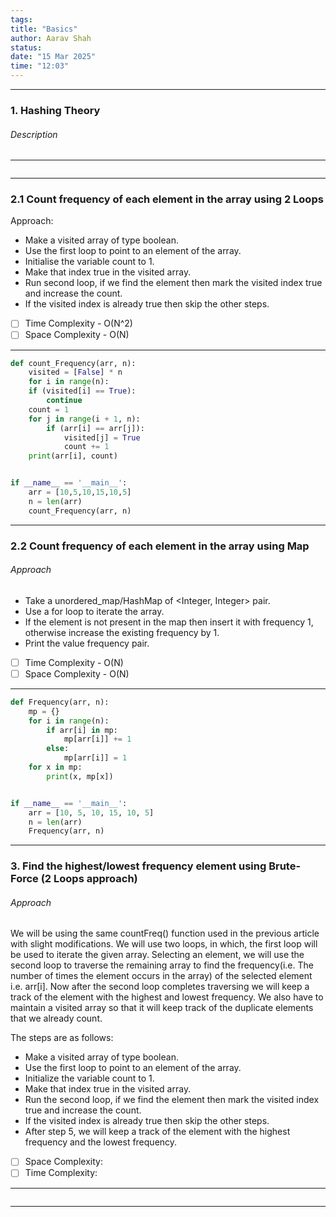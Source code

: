 ```yaml
---
tags: 
title: "Basics"
author: Aarav Shah
status: 
date: "15 Mar 2025"
time: "12:03"
---
```

-----
### 1. Hashing Theory
###### Description

---
```Python

```
---
### 2.1 Count frequency of each element in the array using 2 Loops 
Approach:
- Make a visited array of type boolean.
- Use the first loop to point to an element of the array.
- Initialise the variable count to 1.
- Make that index true in the visited array.
- Run second loop, if we find the element then mark the visited index true and increase the count.
- If the visited index is already true then skip the other steps.

- [ ] Time Complexity - O(N^2)
- [ ] Space Complexity - O(N)

---
```Python
def count_Frequency(arr, n):
	visited = [False] * n
	for i in range(n):
	if (visited[i] == True):
		continue
	count = 1
	for j in range(i + 1, n):
		if (arr[i] == arr[j]):
			visited[j] = True
			count += 1
	print(arr[i], count)


if __name__ == '__main__':
	arr = [10,5,10,15,10,5]
	n = len(arr)
	count_Frequency(arr, n)
```
---
### 2.2 Count frequency of each element in the array using Map
###### Approach
- Take a unordered_map/HashMap of <Integer, Integer> pair.
- Use a for loop to iterate the array.
- If the element is not present in the map then insert it with frequency 1, otherwise increase the existing frequency by 1.
- Print the value frequency pair.

- [ ] Time Complexity - O(N)
- [ ] Space Complexity - O(N)
---
```Python
def Frequency(arr, n):
    mp = {}
    for i in range(n):
        if arr[i] in mp:
            mp[arr[i]] += 1
        else:
            mp[arr[i]] = 1
    for x in mp:
        print(x, mp[x])


if __name__ == '__main__':
    arr = [10, 5, 10, 15, 10, 5]
    n = len(arr)
    Frequency(arr, n)
```
---

### 3. Find the highest/lowest frequency element using Brute-Force (2 Loops approach)
###### Approach
We will be using the same countFreq() function used in the previous article with slight modifications. We will use two loops, in which, the first loop will be used to iterate the given array. Selecting an element, we will use the second loop to traverse the remaining array to find the frequency(i.e. The number of times the element occurs in the array) of the selected element i.e. arr[i]. Now after the second loop completes traversing we will keep a track of the element with the highest and lowest frequency. We also have to maintain a visited array so that it will keep track of the duplicate elements that we already count.

The steps are as follows:
- Make a visited array of type boolean.
- Use the first loop to point to an element of the array.
- Initialize the variable count to 1.
- Make that index true in the visited array.
- Run the second loop, if we find the element then mark the visited index true and increase the count.
- If the visited index is already true then skip the other steps.
- After step 5, we will keep a track of the element with the highest frequency and the lowest frequency.

- [ ] Space Complexity: 
- [ ] Time Complexity: 

---
```Python

```
---
